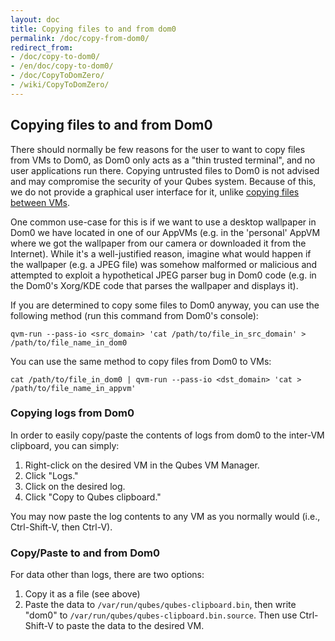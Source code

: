 ```yaml
---
layout: doc
title: Copying files to and from dom0
permalink: /doc/copy-from-dom0/
redirect_from:
- /doc/copy-to-dom0/
- /en/doc/copy-to-dom0/
- /doc/CopyToDomZero/
- /wiki/CopyToDomZero/
---
```


Copying files to and from Dom0
-------------------------------------

There should normally be few reasons for the user to want to copy files from VMs to Dom0, as Dom0 only acts as a "thin trusted terminal", and no user applications run there. Copying untrusted files to Dom0 is not advised and may compromise the security of your Qubes system. Because of this, we do not provide a graphical user interface for it, unlike [copying files between VMs](/doc/copying-files/).

One common use-case for this is if we want to use a desktop wallpaper in Dom0 we have located in one of our AppVMs (e.g. in the 'personal' AppVM where we got the wallpaper from our camera or downloaded it from the Internet). While it's a well-justified reason, imagine what would happen if the wallpaper (e.g. a JPEG file) was somehow malformed or malicious and attempted to exploit a hypothetical JPEG parser bug in Dom0 code (e.g. in the Dom0's Xorg/KDE code that parses the wallpaper and displays it).

If you are determined to copy some files to Dom0 anyway, you can use the following method (run this command from Dom0's console):

~~~
qvm-run --pass-io <src_domain> 'cat /path/to/file_in_src_domain' > /path/to/file_name_in_dom0
~~~

You can use the same method to copy files from Dom0 to VMs:

~~~
cat /path/to/file_in_dom0 | qvm-run --pass-io <dst_domain> 'cat > /path/to/file_name_in_appvm'
~~~

### Copying logs from Dom0

In order to easily copy/paste the contents of logs from dom0 to the inter-VM clipboard, you can simply:

1.  Right-click on the desired VM in the Qubes VM Manager.
2.  Click "Logs."
3.  Click on the desired log.
4.  Click "Copy to Qubes clipboard."

You may now paste the log contents to any VM as you normally would (i.e., Ctrl-Shift-V, then Ctrl-V).

### Copy/Paste to and from Dom0

For data other than logs, there are two options:

1.  Copy it as a file (see above)
2.  Paste the data to `/var/run/qubes/qubes-clipboard.bin`, then write "dom0" to `/var/run/qubes/qubes-clipboard.bin.source`. Then use Ctrl-Shift-V to paste the data to the desired VM.
